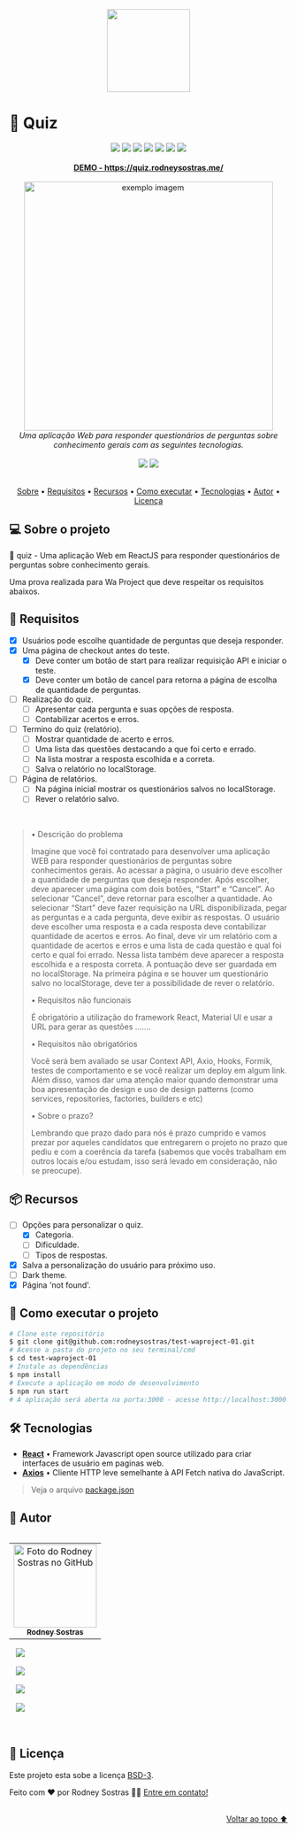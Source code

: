 <div align="center">
    <img src="https://github.com/rodneysostras/test-waproject-01/blob/main/icon-readme.png" alt="" height="150em"/>
</div>

# 📃 Quiz

<div align="center">
    <img src="https://img.shields.io/badge/%F0%9F%9A%A7%20EM%20CONTRU%C3%87%C3%83O%20-10%25-brightgreen?style=for-the-badge" />
    <img src="https://shields.io/github/deployments/rodneysostras/quiz/production?style=for-the-badge&logo=appveyor" />
    <img src="https://img.shields.io/website-up-down-green-red/https/quiz?style=for-the-badge"/>
    <img src="https://img.shields.io/github/repo-size/rodneysostras/quiz?style=for-the-badge"/>
    <img src="https://img.shields.io/github/languages/count/rodneysostras/quiz?style=for-the-badge"/>
    <img src="https://img.shields.io/bitbucket/issues/rodneysostras/quiz?style=for-the-badge"/>
    <img src="https://img.shields.io/github/license/rodneysostras/quiz?style=for-the-badge"/>
</div>

<br />

<div align="center"><a href="https://rodneysostras.me/quiz"><b>DEMO - https://quiz.rodneysostras.me/</b></a></div>

<br />

<div align="center"><img src="https://github.com/rodneysostras/quiz/blob/main/previewer-devices-readme.png" alt="exemplo imagem" height="450em"/></div>

<div align="center"><em>Uma aplicação Web para responder questionários de perguntas sobre conhecimento gerais com as seguintes tecnologias.</em></div>

<br />

<div align="center">
  <img src="https://img.shields.io/badge/react-%2320232a.svg?style=for-the-badge&logo=react&logoColor=%2361DAFB"/>
  <img src="https://img.shields.io/badge/JavaScript-323330?style=for-the-badge&logo=javascript&logoColor=F7DF1E"/>
</div>

<br />

<p align="center">
    <a href="#-sobre-o-projeto">Sobre</a> •
    <a href="#-requisitos">Requisitos</a> •
    <a href="#-recursos">Recursos</a> •
    <a href="#-como-executar-o-projeto">Como executar</a> •
    <a href="#-tecnologias">Tecnologias</a> •
    <a href="#-autor">Autor</a> • 
    <a href="#-licença">Licença</a>
</p>

## 💻 Sobre o projeto

🤩 quiz - Uma aplicação Web em ReactJS para responder questionários de perguntas sobre conhecimento gerais.

Uma prova realizada para Wa Project que deve respeitar os requisitos abaixos.

## 🎯 Requisitos

- [x] Usuários pode escolhe quantidade de perguntas que deseja responder.
- [x] Uma página de checkout antes do teste.
    - [x] Deve conter um botão de start para realizar requisição API e iniciar o teste.
    - [x] Deve conter um botão de cancel para retorna a página de escolha de quantidade de perguntas.
- [ ] Realização do quiz.
    - [ ] Apresentar cada pergunta e suas opções de resposta.
    - [ ] Contabilizar acertos e erros.
- [ ] Termino do quiz (relatório).
    - [ ] Mostrar quantidade de acerto e erros.
    - [ ] Uma lista das questões destacando a que foi certo e errado.
    - [ ] Na lista mostrar a resposta escolhida e a correta.
    - [ ] Salva o relatório no localStorage.
- [ ] Página de relatórios.
    - [ ] Na página inicial mostrar os questionários salvos no localStorage.
    - [ ] Rever o relatório salvo.

<br />

<blockquote>
• Descrição do problema

Imagine que você foi contratado para desenvolver uma aplicação WEB para responder questionários de perguntas sobre conhecimentos gerais. Ao acessar a página, o usuário deve escolher a quantidade de perguntas que deseja responder. Após escolher, deve aparecer uma página com dois botões, “Start” e “Cancel”. Ao selecionar “Cancel”, deve retornar para escolher a quantidade. Ao selecionar “Start” deve fazer requisição na URL disponibilizada, pegar as perguntas e a cada pergunta, deve exibir as respostas. O usuário deve escolher uma resposta e a cada resposta deve contabilizar quantidade de acertos e erros. Ao final, deve vir um relatório com a quantidade de acertos e erros e uma lista de cada questão e qual foi certo e qual foi errado. Nessa lista também deve aparecer a resposta escolhida e a resposta correta. A pontuação deve ser guardada em no localStorage. Na primeira página e se houver um questionário salvo no localStorage, deve ter a possibilidade de rever o relatório.

• Requisitos não funcionais

É obrigatório a utilização do framework React, Material UI e usar a URL para gerar as questões .......

• Requisitos não obrigatórios

Você será bem avaliado se usar Context API, Axio, Hooks, Formik, testes de comportamento e se você realizar um deploy em algum link. Além disso, vamos dar uma atenção maior quando demonstrar uma boa apresentação de design e uso de design patterns (como services, repositories, factories, builders e etc)

• Sobre o prazo?

Lembrando que prazo dado para nós é prazo cumprido e vamos prezar por aqueles candidatos que entregarem o projeto no prazo que pediu e com a coerência da tarefa (sabemos que vocês trabalham em outros locais e/ou estudam, isso será levado em consideração, não se preocupe).

</blockquote>

## 📦 Recursos

- [ ] Opções para personalizar o quiz.
    - [x] Categoria.
    - [ ] Dificuldade.
    - [ ] Tipos de respostas.
- [x] Salva a personalização do usuário para próximo uso.
- [ ] Dark theme.
- [x] Página 'not found'.

## 🚀 Como executar o projeto

```bash
# Clone este repositório
$ git clone git@github.com:rodneysostras/test-waproject-01.git
# Acesse a pasta do projeto no seu terminal/cmd
$ cd test-waproject-01
# Instale as dependências
$ npm install
# Execute a aplicação em modo de desenvolvimento
$ npm run start
# A aplicação será aberta na porta:3000 - acesse http://localhost:3000
```


## 🛠 Tecnologias

-   **[React](https://reactjs.org/)** • Framework Javascript open source utilizado para criar interfaces de usuário em paginas web.
-   **[Axios](https://github.com/axios/axios)** • Cliente HTTP leve semelhante à API Fetch nativa do JavaScript.

> Veja o arquivo  [package.json](https://github.com/rodneysostras/test-waproject-01/blob/main/package.json)
## 🦸 Autor

<table align="left">
  <tr>
    <td align="center">
      <a href="#">
        <img src="https://github.com/rodneysostras.png" width="150px;" alt="Foto do Rodney Sostras no GitHub"/><br>
        <sub>
          <b>Rodney Sostras</b>
        </sub>
      </a>
    </td>
  </tr>
</table>
<p>
    &nbsp;&nbsp;
    <a href="https://github.com/rodneysostras">
        <img src="https://img.shields.io/badge/rodneysostras-000000?style=for-the-badge&logo=GitHub&logoColor=FFF" />
    </a>
</p>
<p>
    &nbsp;&nbsp;
    <a href="https://linkedin.com/in/rodney-sostras" alt="Linkedin do Rodney Sostras">
        <img src="https://img.shields.io/badge/-rodney--sostras-0077B5?style=for-the-badge&logo=Linkedin&logoColor=FFF"/>
    </a>
</p>
<p>&nbsp;&nbsp;
    <a href="mailto:contact@rodneysostras.me" alt="Email do Rodney Sostras">
        <img src="https://img.shields.io/badge/-contact@rodneysostras.me-D14836?style=for-the-badge&logo=Gmail&logoColor=FFF" />
    </a>
</p>
<p>&nbsp;&nbsp;
    <a href="https://rodneysostras.me/" alt="Web Site do Rodney Sostras">
        <img src="https://img.shields.io/badge/%F0%9F%8C%8E%20RODNEYSOSTRAS.ME%20-191919?style=for-the-badge" />
    </a>
</p>

<br />
      
## 📝 Licença

Este projeto esta sobe a licença [BSD-3](./LICENSE).

Feito com ❤️ por Rodney Sostras 👋🏽 [Entre em contato!](https://www.linkedin.com/in/rodney-sostras/)
        
<br />
        
<div align="right"><a href="#">Voltar ao topo ⬆</a></div>
